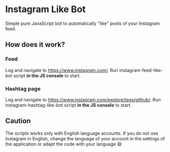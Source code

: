 # Instagram Like Bot

Simple pure JavaScript bot to automatically "like" posts of your Instagram feed.

## How does it work?

### Feed

Log and navigate to https://www.instagram.com/. Run instagram-feed-like-bot script **in the JS console** to start.

### Hashtag page

Log and navigate to https://www.instagram.com/explore/tags/github/. Run instagram-hashtag-like-bot script **in the JS console** to start.

## Caution
The scripts works only with English language accounts. If you do not use Instagram in English, change the language of your account in the settings of the application or adapt the code with your language 😄
